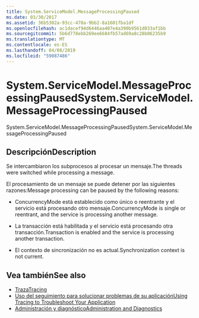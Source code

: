 ```yaml
---
title: System.ServiceModel.MessageProcessingPaused
ms.date: 03/30/2017
ms.assetid: 36b5302a-93cc-478a-9bb2-8a1601fba1df
ms.openlocfilehash: ac1dacef94d6446aa407e4a390b9561d033af1bb
ms.sourcegitcommit: 5b6d778ebb269ee6684fb57ad69a8c28b06235b9
ms.translationtype: MT
ms.contentlocale: es-ES
ms.lasthandoff: 04/08/2019
ms.locfileid: "59087486"
---
```

# <a name="systemservicemodelmessageprocessingpaused"></a><span data-ttu-id="b3085-102">System.ServiceModel.MessageProcessingPaused</span><span class="sxs-lookup"><span data-stu-id="b3085-102">System.ServiceModel.MessageProcessingPaused</span></span>
<span data-ttu-id="b3085-103">System.ServiceModel.MessageProcessingPaused</span><span class="sxs-lookup"><span data-stu-id="b3085-103">System.ServiceModel.MessageProcessingPaused</span></span>  
  
## <a name="description"></a><span data-ttu-id="b3085-104">Descripción</span><span class="sxs-lookup"><span data-stu-id="b3085-104">Description</span></span>  
 <span data-ttu-id="b3085-105">Se intercambiaron los subprocesos al procesar un mensaje.</span><span class="sxs-lookup"><span data-stu-id="b3085-105">The threads were switched while processing a message.</span></span>  
  
 <span data-ttu-id="b3085-106">El procesamiento de un mensaje se puede detener por las siguientes razones:</span><span class="sxs-lookup"><span data-stu-id="b3085-106">Message processing can be paused by the following reasons:</span></span>  
  
-   <span data-ttu-id="b3085-107">ConcurrencyMode está establecido como único o reentrante y el servicio está procesando otro mensaje.</span><span class="sxs-lookup"><span data-stu-id="b3085-107">ConcurrencyMode is single or reentrant, and the service is processing another message.</span></span>  
  
-   <span data-ttu-id="b3085-108">La transacción está habilitada y el servicio está procesando otra transacción.</span><span class="sxs-lookup"><span data-stu-id="b3085-108">Transaction is enabled and the service is processing another transaction.</span></span>  
  
-   <span data-ttu-id="b3085-109">El contexto de sincronización no es actual.</span><span class="sxs-lookup"><span data-stu-id="b3085-109">Synchronization context is not current.</span></span>  
  
## <a name="see-also"></a><span data-ttu-id="b3085-110">Vea también</span><span class="sxs-lookup"><span data-stu-id="b3085-110">See also</span></span>

- [<span data-ttu-id="b3085-111">Traza</span><span class="sxs-lookup"><span data-stu-id="b3085-111">Tracing</span></span>](../../../../../docs/framework/wcf/diagnostics/tracing/index.md)
- [<span data-ttu-id="b3085-112">Uso del seguimiento para solucionar problemas de su aplicación</span><span class="sxs-lookup"><span data-stu-id="b3085-112">Using Tracing to Troubleshoot Your Application</span></span>](../../../../../docs/framework/wcf/diagnostics/tracing/using-tracing-to-troubleshoot-your-application.md)
- [<span data-ttu-id="b3085-113">Administración y diagnóstico</span><span class="sxs-lookup"><span data-stu-id="b3085-113">Administration and Diagnostics</span></span>](../../../../../docs/framework/wcf/diagnostics/index.md)
